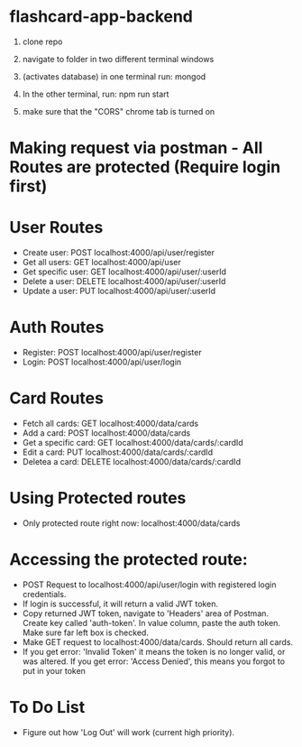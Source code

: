 # flashcard-app-backend

1. clone repo

2. navigate to folder in two different terminal windows

3. (activates database) in one terminal run: mongod

4. In the other terminal, run: npm run start


5. make sure that the "CORS" chrome tab is turned on



# Making request via postman - All Routes are protected (Require login first)

# User Routes

- Create user: POST localhost:4000/api/user/register
- Get all users: GET localhost:4000/api/user
- Get specific user: GET localhost:4000/api/user/:userId
- Delete a user: DELETE localhost:4000/api/user/:userId
- Update a user: PUT localhost:4000/api/user/:userId

# Auth Routes

- Register: POST localhost:4000/api/user/register
- Login: POST localhost:4000/api/user/login

# Card Routes

- Fetch all cards: GET localhost:4000/data/cards
- Add a card: POST localhost:4000/data/cards
- Get a specific card: GET localhost:4000/data/cards/:cardId
- Edit a card: PUT localhost:4000/data/cards/:cardId
- Deletea a card: DELETE localhost:4000/data/cards/:cardId


# Using Protected routes

- Only protected route right now: localhost:4000/data/cards

# Accessing the protected route:

- POST Request to localhost:4000/api/user/login with registered login credentials.
- If login is successful, it will return a valid JWT token.
- Copy returned JWT token, navigate to 'Headers' area of Postman. Create key called 'auth-token'. In value column, paste the auth token. Make sure far left box is checked.
- Make GET request to localhost:4000/data/cards. Should return all cards.
- If you get error: 'Invalid Token' it means the token is no longer valid, or was altered. If you get error: 'Access Denied', this means you forgot to put in your token


# To Do List

- Figure out how 'Log Out' will work (current high priority).
